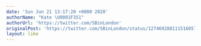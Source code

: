 ```yaml
---
date: 'Sun Jun 21 13:17:20 +0000 2020'
authorName: "Kate \U0001F351"
authorUrl: 'https://twitter.com/SBinLondon'
originalPost: 'https://twitter.com/SBinLondon/status/1274692881115160577'
layout: like
---
```

